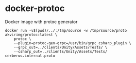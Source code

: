 # docker-protoc
Docker image with protoc generator

```shell
docker run -v$(pwd)/../:/tmp/source -w /tmp/source/proto akviring/protoc:latest \
    protoc \
    --plugin=protoc-gen-grpc=/usr/bin/grpc_csharp_plugin \
    --grpc_out=../clients/Unity/Assets/Tests/ \
    --csharp_out=../clients/Unity/Assets/Tests/ cerberus.internal.proto
```

